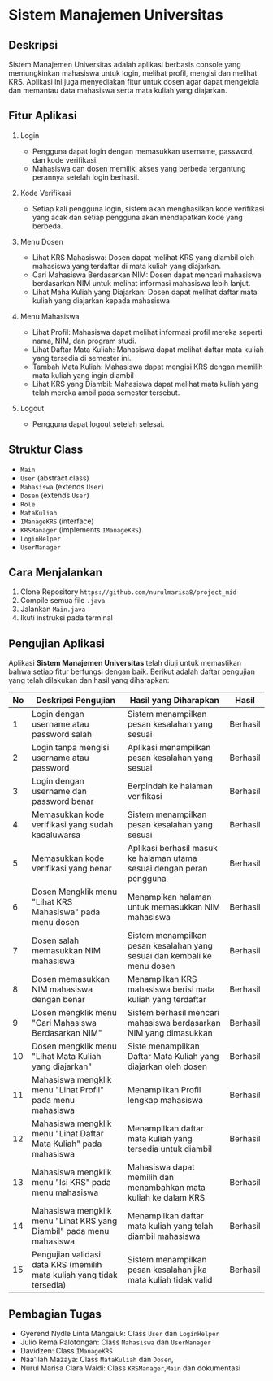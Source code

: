 # Sistem Manajemen Universitas

## Deskripsi
Sistem Manajemen Universitas adalah aplikasi berbasis console yang memungkinkan mahasiswa untuk login, melihat profil, mengisi dan melihat KRS. Aplikasi ini juga menyediakan fitur untuk dosen agar dapat mengelola dan memantau data mahasiswa serta mata kuliah yang diajarkan.

## Fitur Aplikasi
1. Login
    - Pengguna dapat login dengan memasukkan username, password, dan kode verifikasi.
    - Mahasiswa dan dosen memiliki akses yang berbeda tergantung perannya setelah login berhasil.

2. Kode Verifikasi
    - Setiap kali pengguna login, sistem akan menghasilkan kode verifikasi yang acak dan setiap pengguna akan mendapatkan kode yang berbeda.
2. Menu Dosen
   - Lihat KRS Mahasiswa: Dosen dapat melihat KRS yang diambil oleh mahasiswa yang terdaftar di mata kuliah yang diajarkan.
   - Cari Mahasiswa Berdasarkan NIM: Dosen dapat mencari mahasiswa berdasarkan NIM untuk melihat informasi mahasiswa lebih lanjut.
   - Lihat Maha Kuliah yang Diajarkan: Dosen dapat melihat daftar mata kuliah yang diajarkan kepada mahasiswa
3. Menu Mahasiswa
    - Lihat Profil: Mahasiswa dapat melihat informasi profil mereka seperti nama, NIM, dan program studi.
    - Lihat Daftar Mata Kuliah: Mahasiswa dapat melihat daftar mata kuliah yang tersedia di semester ini.
    - Tambah Mata Kuliah: Mahasiswa dapat mengisi KRS dengan memilih mata kuliah yang ingin diambil
    - Lihat KRS yang Diambil: Mahasiswa dapat melihat mata kuliah yang telah mereka ambil pada semester tersebut.
4. Logout 
    - Pengguna dapat logout setelah selesai.

## Struktur Class
- `Main`
- `User` (abstract class)
- `Mahasiswa` (extends `User`)
- `Dosen` (extends `User`)
- `Role`
- `MataKuliah`
- `IManageKRS` (interface)
- `KRSManager` (implements `IManageKRS`)
- `LoginHelper`
- `UserManager`

## Cara Menjalankan
1. Clone Repository
    `https://github.com/nurulmarisa8/project_mid`
2. Compile semua file `.java`
3. Jalankan `Main.java`
4. Ikuti instruksi pada terminal

## Pengujian Aplikasi

Aplikasi **Sistem Manajemen Universitas** telah diuji untuk memastikan bahwa setiap fitur berfungsi dengan baik. Berikut adalah daftar pengujian yang telah dilakukan dan hasil yang diharapkan:

| **No** | **Deskripsi Pengujian**                                      | **Hasil yang Diharapkan**                                       | **Hasil**      |
|--------|---------------------------------------------------------------|---------------------------------------------------------------|----------------|
| 1      | Login dengan username atau password salah                    | Sistem menampilkan pesan kesalahan yang sesuai                 | Berhasil       |
| 2      | Login tanpa mengisi username atau password                   | Aplikasi menampilkan pesan kesalahan yang sesuai               | Berhasil       |
| 3      | Login dengan username dan password benar                     | Berpindah ke halaman verifikasi   | Berhasil       |
| 4      | Memasukkan kode verifikasi yang sudah kadaluwarsa |Sistem menampilkan pesan kesalahan yang sesuai| Berhasil   |
| 5      | Memasukkan kode verifikasi yang benar | Aplikasi berhasil masuk ke halaman utama sesuai dengan peran pengguna | Berhasil |
| 6      | Dosen Mengklik menu "Lihat KRS Mahasiswa" pada menu dosen       | Menampikan halaman untuk memasukkan NIM mahasiswa | Berhasil |
| 7      | Dosen salah memasukkan NIM mahasiswa          |Sistem menampilkan pesan kesalahan yang sesuai dan kembali ke menu dosen | Berhasil |
| 8      | Dosen memasukkan NIM mahasiswa dengan benar | Menampilkan KRS mahasiswa berisi mata kuliah yang terdaftar   | Berhasil       |
| 9      | Dosen mengklik menu "Cari Mahasiswa Berdasarkan NIM"  | Sistem berhasil mencari mahasiswa berdasarkan NIM yang dimasukkan    | Berhasil |
|10     | Dosen mengklik menu "Lihat Mata Kuliah yang diajarkan" | Siste menampilkan Daftar Mata Kuliah yang diajarkan oleh dosen | Berhasil   |
|11     | Mahasiswa mengklik menu "Lihat Profil" pada menu mahasiswa | Menampilkan Profil lengkap mahasiswa | Berhasil   |
|12     | Mahasiswa mengklik menu "Lihat Daftar Mata Kuliah" pada mahasiswa | Menampilkan daftar mata kuliah yang tersedia untuk diambil   | Berhasil |
| 13   | Mahasiswa mengklik menu "Isi KRS" pada menu mahasiswa   | Mahasiswa dapat memilih dan menambahkan mata kuliah ke dalam KRS   | Berhasil |
| 14     | Mahasiswa mengklik menu "Lihat KRS yang Diambil" pada menu mahasiswa   | Menampilkan daftar mata kuliah yang telah diambil mahasiswa | Berhasil   |
| 15     | Pengujian validasi data KRS (memilih mata kuliah yang tidak tersedia)   | Sistem menampilkan pesan kesalahan jika mata kuliah tidak valid     | Berhasil   |


## Pembagian Tugas
- Gyerend Nydle Linta Mangaluk: Class `User` dan `LoginHelper`
- Julio Rema Palotongan: Class `Mahasiswa` dan `UserManager`
- Davidzen: Class `IManageKRS` 
- Naa'ilah Mazaya: Class `MataKuliah` dan `Dosen`, 
- Nurul Marisa Clara Waldi: Class `KRSManager`,`Main` dan dokumentasi
